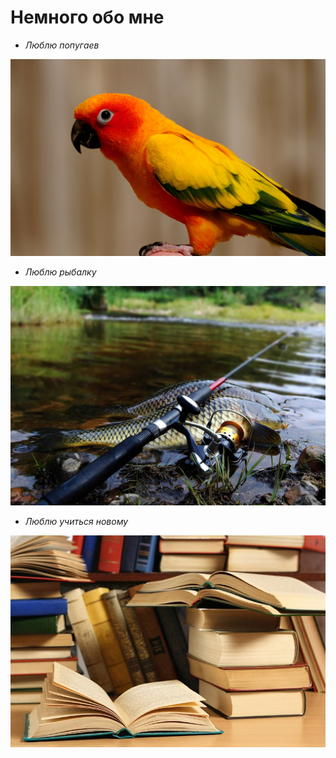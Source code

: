 # Немного обо мне

* _Люблю попугаев_

![Попугай](images/попугай.jpg)

* _Люблю рыбалку_

![Рыбалка](images/рыбалка.jpg)

* _Люблю учиться новому_

![Книги](images/книги.jpg)
